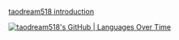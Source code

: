 [taodream518 introduction](https://github.com/taodream518/taodream518/blob/master/introduction.gif)



[![taodream518's GitHub | Languages Over Time](https://stats.quine.sh/taodream518/languages-over-time?theme=dark)](https://quine.sh?utm_source=widgets&utm_campaign=taodream518)
